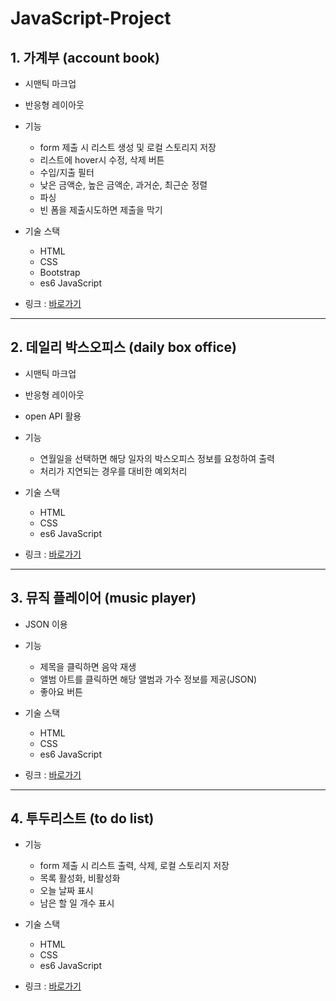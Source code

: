 # JavaScript-Project
## 1. 가계부 (account book)
* 시맨틱 마크업   
* 반응형 레이아웃   

* 기능   
  - form 제출 시 리스트 생성 및 로컬 스토리지 저장   
  - 리스트에 hover시 수정, 삭제 버튼   
  - 수입/지출 필터   
  - 낮은 금액순, 높은 금액순, 과거순, 최근순 정렬   
  - 파싱   
  - 빈 폼을 제출시도하면 제출을 막기   
  
* 기술 스택   
  - HTML   
  - CSS   
  - Bootstrap   
  - es6 JavaScript      
  
* 링크 : [바로가기](https://coolmj97.github.io/JavaScript-Project/account-book/)
<hr/>

## 2. 데일리 박스오피스 (daily box office)
* 시맨틱 마크업   
* 반응형 레이아웃     
* open API 활용
  
* 기능   
  - 연월일을 선택하면 해당 일자의 박스오피스 정보를 요청하여 출력   
  - 처리가 지연되는 경우를 대비한 예외처리   

* 기술 스택   
  - HTML   
  - CSS   
  - es6 JavaScript   
  
* 링크 : [바로가기](https://coolmj97.github.io/JavaScript-Project/daily-box-office-API/)   
<hr/>

## 3. 뮤직 플레이어 (music player)   
* JSON 이용   

* 기능   
  - 제목을 클릭하면 음악 재생   
  - 앨범 아트를 클릭하면 해당 앨범과 가수 정보를 제공(JSON)   
  - 좋아요 버튼   
* 기술 스택   
  - HTML   
  - CSS   
  - es6 JavaScript   
* 링크 : [바로가기](https://coolmj97.github.io/JavaScript-Project/music-player/)
<hr/>

## 4. 투두리스트 (to do list)
* 기능   
  - form 제출 시 리스트 출력, 삭제, 로컬 스토리지 저장   
  - 목록 활성화, 비활성화   
  - 오늘 날짜 표시   
  - 남은 할 일 개수 표시   
   
* 기술 스택   
  - HTML   
  - CSS   
  - es6 JavaScript   
  
* 링크 : [바로가기](https://coolmj97.github.io/JavaScript-Project/to-do-list/)
